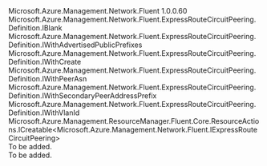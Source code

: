 <Type Name="IDefinition" FullName="Microsoft.Azure.Management.Network.Fluent.ExpressRouteCircuitPeering.Definition.IDefinition">
  <TypeSignature Language="C#" Value="public interface IDefinition : Microsoft.Azure.Management.Network.Fluent.ExpressRouteCircuitPeering.Definition.IBlank, Microsoft.Azure.Management.Network.Fluent.ExpressRouteCircuitPeering.Definition.IWithAdvertisedPublicPrefixes, Microsoft.Azure.Management.Network.Fluent.ExpressRouteCircuitPeering.Definition.IWithCreate, Microsoft.Azure.Management.Network.Fluent.ExpressRouteCircuitPeering.Definition.IWithPeerAsn, Microsoft.Azure.Management.Network.Fluent.ExpressRouteCircuitPeering.Definition.IWithSecondaryPeerAddressPrefix, Microsoft.Azure.Management.Network.Fluent.ExpressRouteCircuitPeering.Definition.IWithVlanId, Microsoft.Azure.Management.ResourceManager.Fluent.Core.ResourceActions.ICreatable&lt;Microsoft.Azure.Management.Network.Fluent.IExpressRouteCircuitPeering&gt;" />
  <TypeSignature Language="ILAsm" Value=".class public interface auto ansi abstract IDefinition implements class Microsoft.Azure.Management.Network.Fluent.ExpressRouteCircuitPeering.Definition.IBlank, class Microsoft.Azure.Management.Network.Fluent.ExpressRouteCircuitPeering.Definition.IWithAdvertisedPublicPrefixes, class Microsoft.Azure.Management.Network.Fluent.ExpressRouteCircuitPeering.Definition.IWithCreate, class Microsoft.Azure.Management.Network.Fluent.ExpressRouteCircuitPeering.Definition.IWithPeerAsn, class Microsoft.Azure.Management.Network.Fluent.ExpressRouteCircuitPeering.Definition.IWithPrimaryPeerAddressPrefix, class Microsoft.Azure.Management.Network.Fluent.ExpressRouteCircuitPeering.Definition.IWithSecondaryPeerAddressPrefix, class Microsoft.Azure.Management.Network.Fluent.ExpressRouteCircuitPeering.Definition.IWithVlanId, class Microsoft.Azure.Management.ResourceManager.Fluent.Core.ResourceActions.ICreatable`1&lt;class Microsoft.Azure.Management.Network.Fluent.IExpressRouteCircuitPeering&gt;, class Microsoft.Azure.Management.ResourceManager.Fluent.Core.ResourceActions.IIndexable" />
  <TypeSignature Language="DocId" Value="T:Microsoft.Azure.Management.Network.Fluent.ExpressRouteCircuitPeering.Definition.IDefinition" />
  <TypeSignature Language="VB.NET" Value="Public Interface IDefinition&#xA;Implements IBlank, ICreatable(Of IExpressRouteCircuitPeering), IWithAdvertisedPublicPrefixes, IWithCreate, IWithPeerAsn, IWithSecondaryPeerAddressPrefix, IWithVlanId" />
  <TypeSignature Language="F#" Value="type IDefinition = interface&#xA;    interface IBlank&#xA;    interface IWithPrimaryPeerAddressPrefix&#xA;    interface IWithAdvertisedPublicPrefixes&#xA;    interface IWithSecondaryPeerAddressPrefix&#xA;    interface IWithVlanId&#xA;    interface IWithPeerAsn&#xA;    interface IWithCreate&#xA;    interface ICreatable&lt;IExpressRouteCircuitPeering&gt;&#xA;    interface IIndexable" />
  <AssemblyInfo>
    <AssemblyName>Microsoft.Azure.Management.Network.Fluent</AssemblyName>
    <AssemblyVersion>1.0.0.60</AssemblyVersion>
  </AssemblyInfo>
  <Interfaces>
    <Interface>
      <InterfaceName>Microsoft.Azure.Management.Network.Fluent.ExpressRouteCircuitPeering.Definition.IBlank</InterfaceName>
    </Interface>
    <Interface>
      <InterfaceName>Microsoft.Azure.Management.Network.Fluent.ExpressRouteCircuitPeering.Definition.IWithAdvertisedPublicPrefixes</InterfaceName>
    </Interface>
    <Interface>
      <InterfaceName>Microsoft.Azure.Management.Network.Fluent.ExpressRouteCircuitPeering.Definition.IWithCreate</InterfaceName>
    </Interface>
    <Interface>
      <InterfaceName>Microsoft.Azure.Management.Network.Fluent.ExpressRouteCircuitPeering.Definition.IWithPeerAsn</InterfaceName>
    </Interface>
    <Interface>
      <InterfaceName>Microsoft.Azure.Management.Network.Fluent.ExpressRouteCircuitPeering.Definition.IWithSecondaryPeerAddressPrefix</InterfaceName>
    </Interface>
    <Interface>
      <InterfaceName>Microsoft.Azure.Management.Network.Fluent.ExpressRouteCircuitPeering.Definition.IWithVlanId</InterfaceName>
    </Interface>
    <Interface>
      <InterfaceName>Microsoft.Azure.Management.ResourceManager.Fluent.Core.ResourceActions.ICreatable&lt;Microsoft.Azure.Management.Network.Fluent.IExpressRouteCircuitPeering&gt;</InterfaceName>
    </Interface>
  </Interfaces>
  <Docs>
    <summary>To be added.</summary>
    <remarks>To be added.</remarks>
  </Docs>
  <Members />
</Type>